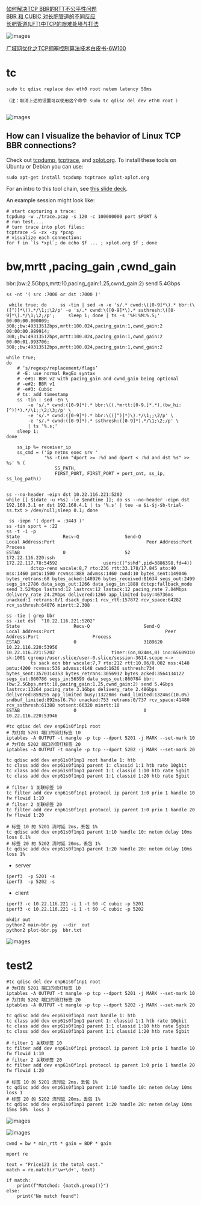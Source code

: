 



[如何解决TCP BBR的RTT不公平性问题](https://zhuanlan.zhihu.com/p/399639987)    
[BBR 和 CUBIC 对长肥管道的不同反应](https://zhuanlan.zhihu.com/p/31704683339)   
[长肥管道(LFT)中TCP的艰难处境与打法](https://blog.csdn.net/dog250/article/details/113020804)   

![images](cub1.png)   


[广域网优化之TCP拥塞控制算法技术白皮书-6W100](https://www.h3c.com/cn/Service/Document_Software/Document_Center/Home/Routers/00-Public/Learn_Technologies/White_Paper/TCP_WP/)   



#  tc


```
sudo tc qdisc replace dev eth0 root netem latency 50ms   

（注：取消上述的设置可以使用这个命令 sudo tc qdisc del dev eth0 root ）  


```


![images](rtt.png)    



## How can I visualize the behavior of Linux TCP BBR connections?

Check out [tcpdump](http://www.tcpdump.org/),
[tcptrace](http://www.tcptrace.org/), and
[xplot.org](http://www.xplot.org/). To install these tools on Ubuntu or Debian
you can use:

```
sudo apt-get install tcpdump tcptrace xplot-xplot.org
```

For an intro to this tool chain, see
[this slide deck](https://fasterdata.es.net/assets/Uploads/20131016-TCPDumpTracePlot.pdf).

An example session might look like:
```
# start capturing a trace:
tcpdump -w ./trace.pcap -s 120 -c 100000000 port $PORT &
# run test....
# turn trace into plot files:
tcptrace -S -zx -zy *pcap
# visualize each connection:
for f in `ls *xpl`; do echo $f ... ; xplot.org $f ; done
```


#  bw,mrtt ,pacing_gain ,cwnd_gain


bbr:(bw:2.5Gbps,mrtt:10,pacing_gain:1.25,cwnd_gain:2) send 5.4Gbps 

```
ss -nt '( src :7000 or dst :7000 )'

```

```
 while true; do     ss -tin | sed -n -e 's/.* cwnd:\([0-9]*\).* bbr:(\([^)]*\)).*/\1;;\2/p' -e 's/.* cwnd:\([0-9]*\).* ssthresh:\([0-9]*\).*/\1;\2;/p';     sleep 1; done | ts -s '%H:%M:%.S;'
00:00:00.000009; 308;;bw:49313512bps,mrtt:100.024,pacing_gain:1,cwnd_gain:2
00:00:00.989914; 308;;bw:49313512bps,mrtt:100.024,pacing_gain:1,cwnd_gain:2
00:00:01.993706; 308;;bw:49313512bps,mrtt:100.024,pacing_gain:1,cwnd_gain:2
```


```
while true;
do
    # ‘s/regexp/replacement/flags’
    # -E: use normal RegEx syntax 
    # -e#1: BBR v2 with pacing_gain and cwnd_gain being optional
    # -e#2: BBR v1
    # -e#3: Cubic
    # ts: add timestamp 
    ss -tin | sed -En \
        -e 's/.* cwnd:([0-9]*).* bbr:\((.*mrtt:[0-9.]*.*),(bw_hi:[^)]*).*/\1;;\2;\3;/p' \
        -e 's/.* cwnd:([0-9]*).* bbr:\(([^)]*)\).*/\1;;\2/p' \
        -e 's/.* cwnd:([0-9]*).* ssthresh:([0-9]*).*/\1;\2;/p' \
        | ts '%.s;'
    sleep 1; 
done  
```

```
    ss_ip %= receiver_ip
    ss_cmd = ('ip netns exec srv '
              '%s -tinm "dport >= :%d and dport < :%d and dst %s" >> %s' % (
                  SS_PATH,
                  FIRST_PORT, FIRST_PORT + port_cnt, ss_ip, ss_log_path))
```

```

ss --no-header -eipn dst 10.22.116.221:5202
while [[ $(date -u +%s) -le $endtime ]]; do ss --no-header -eipn dst 192.168.3.1 or dst 192.168.4.1 | ts '%.s' | tee -a $i-$j-$b-trial-ss.txt > /dev/null;sleep 0.1; done

 ss -iepn '( dport = :3443 )'
ss -tin sport = :22
ss -t -i -p
State                Recv-Q                 Send-Q                                  Local Address:Port                                  Peer Address:Port                 Process                
ESTAB                0                      52                                     172.22.116.220:ssh                                  172.22.117.78:54592                 users:(("sshd",pid=3886398,fd=4))
         dctcp-reno wscale:8,7 rto:236 rtt:33.178/17.845 ato:40 mss:1460 pmtu:1500 rcvmss:888 advmss:1460 cwnd:10 bytes_sent:149046 bytes_retrans:68 bytes_acked:148926 bytes_received:81634 segs_out:2499 segs_in:2786 data_segs_out:1266 data_segs_in:1888 dctcp:fallback_mode send 3.52Mbps lastsnd:12 lastrcv:12 lastack:12 pacing_rate 7.04Mbps delivery_rate 24.2Mbps delivered:1266 app_limited busy:46736ms unacked:1 retrans:0/1 dsack_dups:1 rcv_rtt:157872 rcv_space:64282 rcv_ssthresh:64076 minrtt:2.308
```

```
ss -tie | grep bbr
ss -iet dst  "10.22.116.221:5202"
State                    Recv-Q                    Send-Q                                        Local Address:Port                                         Peer Address:Port                    Process                                                                                                                                                                                          
ESTAB                    0                         3189620                                       10.22.116.220:53956                                       10.22.116.221:5202                     timer:(on,024ms,0) ino:65609310 sk:1001 cgroup:/user.slice/user-0.slice/session-3614.scope <->
         ts sack ecn bbr wscale:7,7 rto:212 rtt:10.06/0.002 mss:4148 pmtu:4200 rcvmss:536 advmss:4148 cwnd:1636 ssthresh:734 bytes_sent:3570314353 bytes_retrans:3056932 bytes_acked:3564134122 segs_out:860786 segs_in:56599 data_segs_out:860784 bbr:(bw:2.5Gbps,mrtt:10,pacing_gain:1.25,cwnd_gain:2) send 5.4Gbps lastrcv:13264 pacing_rate 3.1Gbps delivery_rate 2.48Gbps delivered:859295 app_limited busy:13228ms rwnd_limited:1324ms(10.0%) sndbuf_limited:892ms(6.7%) unacked:753 retrans:0/737 rcv_space:41480 rcv_ssthresh:61388 notsent:66320 minrtt:10
ESTAB                    0                         0                                             10.22.116.220:53946 
```


```
#tc qdisc del dev enp61s0f1np1 root
# 为打向 5201 端口的流打标签 10
iptables -A OUTPUT -t mangle -p tcp --dport 5201 -j MARK --set-mark 10
# 为打向 5202 端口的流打标签 20
iptables -A OUTPUT -t mangle -p tcp --dport 5202 -j MARK --set-mark 20

tc qdisc add dev enp61s0f1np1 root handle 1: htb
tc class add dev enp61s0f1np1 parent 1: classid 1:1 htb rate 10gbit
tc class add dev enp61s0f1np1 parent 1:1 classid 1:10 htb rate 5gbit
tc class add dev enp61s0f1np1 parent 1:1 classid 1:20 htb rate 5gbit

# filter 1 关联标签 10 
tc filter add dev enp61s0f1np1 protocol ip parent 1:0 prio 1 handle 10 fw flowid 1:10
# filter 2 关联标签 20
tc filter add dev enp61s0f1np1 protocol ip parent 1:0 prio 1 handle 20 fw flowid 1:20

# 标签 10 的 5201 流时延 2ms，丢包 1%
tc qdisc add dev enp61s0f1np1 parent 1:10 handle 10: netem delay 10ms loss 0.1%
# 标签 20 的 5202 流时延 20ms，丢包 1%
tc qdisc add dev enp61s0f1np1 parent 1:20 handle 20: netem delay 10ms loss 1%
```
+  server 

```
iperf3  -p 5201 -s
iperf3  -p 5202 -s
```

+ client    

```
iperf3 -c 10.22.116.221 -i 1 -t 60 -C cubic -p 5201
iperf3 -c 10.22.116.221 -i 1 -t 60 -C cubic -p 5202
```


```
mkdir out
python2 main-bbr.py  --dir  out
python2 plot-bbr.py  bbr.txt 
```
![images](bbr1.png)


# test2

```
#tc qdisc del dev enp61s0f1np1 root
# 为打向 5201 端口的流打标签 10
iptables -A OUTPUT -t mangle -p tcp --dport 5201 -j MARK --set-mark 10
# 为打向 5202 端口的流打标签 20
iptables -A OUTPUT -t mangle -p tcp --dport 5202 -j MARK --set-mark 20

tc qdisc add dev enp61s0f1np1 root handle 1: htb
tc class add dev enp61s0f1np1 parent 1: classid 1:1 htb rate 10gbit
tc class add dev enp61s0f1np1 parent 1:1 classid 1:10 htb rate 5gbit
tc class add dev enp61s0f1np1 parent 1:1 classid 1:20 htb rate 5gbit

# filter 1 关联标签 10 
tc filter add dev enp61s0f1np1 protocol ip parent 1:0 prio 1 handle 10 fw flowid 1:10
# filter 2 关联标签 20
tc filter add dev enp61s0f1np1 protocol ip parent 1:0 prio 1 handle 20 fw flowid 1:20

# 标签 10 的 5201 流时延 2ms，丢包 1%
tc qdisc add dev enp61s0f1np1 parent 1:10 handle 10: netem delay 10ms loss 1
# 标签 20 的 5202 流时延 20ms，丢包 1%
tc qdisc add dev enp61s0f1np1 parent 1:20 handle 20: netem delay 10ms  15ms 50%  loss 3
```


![images](bbr3.png)

![images](bbr2.png)


```
cwnd = bw * min_rtt * gain = BDP * gain
```

```
mport re

text = "Price123 is the total cost."
match = re.match(r'\w+\d+', text)

if match:
    print(f"Matched: {match.group()}")
else:
    print("No match found")
```